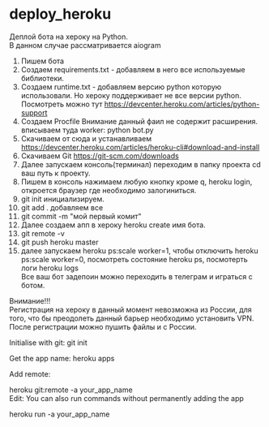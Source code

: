 # deploy_heroku
Деплой бота на хероку на Python.<br>
В данном случае рассматривается aiogram<br>
1) Пишем бота <br>
2) Создаем requirements.txt - добавляем в него все используемые библиотеки.<br>
3) Создаем runtime.txt - добавляем версию python которую использовали. Но хероку поддерживает не все версии python. Посмотреть можно тут https://devcenter.heroku.com/articles/python-support <br>
4) Создаем Procfile Внимание данный фаил не содержит расширения. вписываем туда worker: python bot.py<br>
5) Скачиваем от сюда и устанавливаем  https://devcenter.heroku.com/articles/heroku-cli#download-and-install<br>
6) Скачиваем Git https://git-scm.com/downloads<br>
7) Далее запускаем консоль(терминал) переходим в папку проекта cd ваш путь к проекту.<br>
8) Пишем в консоль нажимаем любую кнопку кроме q, heroku login, откроется браузер где необходимо залогиниться.<br>
9) git init инициализируем.<br> 
10) git add . добавляем все<br> 
11) git commit -m "мой первый комит"<br>
12) Далее создаем апп в хероку heroku create имя бота.<br>
13) git remote -v <br>
14) git push heroku master<br> 
15) далее запускаем heroku ps:scale worker=1, чтобы отключить heroku ps:scale worker=0, посмотреть состояние heroku ps, посмотерть логи heroku logs<br>
Все ваш бот задепоин можно переходить в телеграм и играться с ботом.<br>

Внимание!!!<br>
Регистрация на хероку в данный момент невозможна из России, для того, что бы преодолеть данный барьер необходимо установить VPN.<br> 
После регистрации можно пушить файлы и с России. <br>





Initialise with git: git init<br>

Get the app name: heroku apps<br>

Add remote:<br>

heroku git:remote -a your_app_name<br>
Edit: You can also run commands without permanently adding the app<br>

heroku run -a your_app_name

